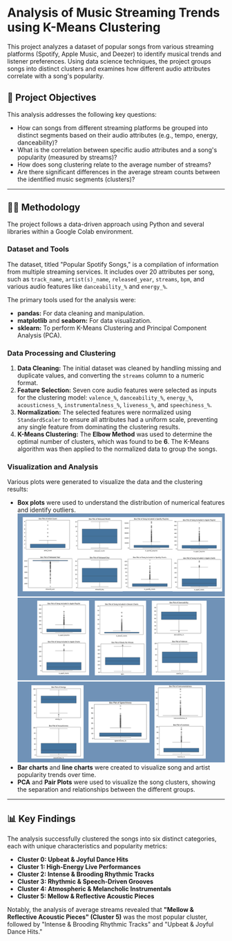 # Analysis of Music Streaming Trends using K-Means Clustering

This project analyzes a dataset of popular songs from various streaming platforms (Spotify, Apple Music, and Deezer) to identify musical trends and listener preferences. Using data science techniques, the project groups songs into distinct clusters and examines how different audio attributes correlate with a song's popularity.

## 🎯 Project Objectives

This analysis addresses the following key questions:

* How can songs from different streaming platforms be grouped into distinct segments based on their audio attributes (e.g., tempo, energy, danceability)?
* What is the correlation between specific audio attributes and a song's popularity (measured by streams)?
* How does song clustering relate to the average number of streams?
* Are there significant differences in the average stream counts between the identified music segments (clusters)?

---

## 👩‍🔬 Methodology

The project follows a data-driven approach using Python and several libraries within a Google Colab environment.

### Dataset and Tools

The dataset, titled "Popular Spotify Songs," is a compilation of information from multiple streaming services. It includes over 20 attributes per song, such as `track_name`, `artist(s)_name`, `released_year`, `streams`, `bpm`, and various audio features like `danceability_%` and `energy_%`.

The primary tools used for the analysis were:
* **pandas:** For data cleaning and manipulation.
* **matplotlib** and **seaborn:** For data visualization.
* **sklearn:** To perform K-Means Clustering and Principal Component Analysis (PCA).

### Data Processing and Clustering

1.  **Data Cleaning:** The initial dataset was cleaned by handling missing and duplicate values, and converting the `streams` column to a numeric format.
2.  **Feature Selection:** Seven core audio features were selected as inputs for the clustering model: `valence_%`, `danceability_%`, `energy_%`, `acousticness_%`, `instrumentalness_%`, `liveness_%`, and `speechiness_%`.
3.  **Normalization:** The selected features were normalized using `StandardScaler` to ensure all attributes had a uniform scale, preventing any single feature from dominating the clustering results.
4.  **K-Means Clustering:** The **Elbow Method** was used to determine the optimal number of clusters, which was found to be **6**. The K-Means algorithm was then applied to the normalized data to group the songs.

### Visualization and Analysis

Various plots were generated to visualize the data and the clustering results:
* **Box plots** were used to understand the distribution of numerical features and identify outliers.
 <img src="image/1.png" alt="Promo Menu 2"> <img src="image/2.png" alt="Promo Menu 2"> <img src="image/3.png" alt="Promo Menu 2">
* **Bar charts** and **line charts** were created to visualize song and artist popularity trends over time.
* **PCA** and **Pair Plots** were used to visualize the song clusters, showing the separation and relationships between the different groups.

---

## 📊 Key Findings

The analysis successfully clustered the songs into six distinct categories, each with unique characteristics and popularity metrics:

* **Cluster 0: Upbeat & Joyful Dance Hits**
* **Cluster 1: High-Energy Live Performances**
* **Cluster 2: Intense & Brooding Rhythmic Tracks**
* **Cluster 3: Rhythmic & Speech-Driven Grooves**
* **Cluster 4: Atmospheric & Melancholic Instrumentals**
* **Cluster 5: Mellow & Reflective Acoustic Pieces**

Notably, the analysis of average streams revealed that **"Mellow & Reflective Acoustic Pieces" (Cluster 5)** was the most popular cluster, followed by "Intense & Brooding Rhythmic Tracks" and "Upbeat & Joyful Dance Hits."
